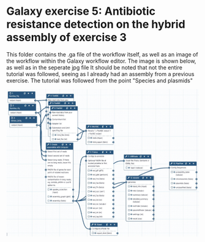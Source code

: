 # Galaxy exercise 5: Antibiotic resistance detection on the hybrid assembly of exercise 3
This folder contains the .ga file of the workflow itself, as well as an image of the workflow within the Galaxy workflow editor. The image is shown below, as well as in the seperate jpg file
It should be noted that not the entire tutorial was followed, seeing as I already had an assembly from a previous exercise. The tutorial was followed from the point "Species and plasmids"


![Workflow_5](https://github.com/mgils4/Minor_Bioinformatics_NGS_Workflows_MvG/blob/main/WORKFLOWS/5.%20Antibiotic%20resistance%20detection%20on%20the%20hybrid%20assembly%20of%20exercise%203/Workflow%205.jpg)
